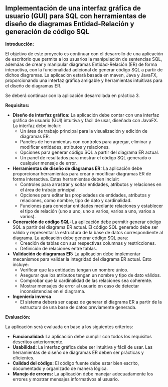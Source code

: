 ## Implementación de una interfaz gráfica de usuario (GUI) para SQL con herramientas de diseño de diagramas Entidad-Relación y generación de código SQL

**Introducción:**

El objetivo de este proyecto es continuar con el desarrollo de una aplicación de escritorio que permita a los usuarios la manipulación de sentencias SQL, ademáas de crear y manipular diagramas Entidad-Relación (ER) de forma interactiva, con la funcionalidad adicional de generar código SQL a partir de dichos diagramas. La aplicación estará basada en maven, Java y JavaFX, proporcionando una interfaz gráfica amigable y herramientas intuitivas para el diseño de diagramas ER.

Se deberá continuar con la aplicación desarrollada en práctica 3.

**Requisitos:**

  * **Diseño de interfaz gráfica:** La aplicación debe contar con una interfaz gráfica de usuario (GUI) intuitiva y fácil de usar, diseñada con JavaFX. La interfaz debe incluir:
    * Un área de trabajo principal para la visualización y edición de diagramas ER.
    * Paneles de herramientas con controles para agregar, eliminar y modificar entidades, atributos y relaciones.
    * Opciones para generar código SQL a partir del diagrama ER actual.
    * Un panel de resultados para mostrar el código SQL generado o cualquier mensaje de error.
  * **Herramientas de diseño de diagramas ER:** La aplicación debe proporcionar herramientas para crear y modificar diagramas ER de forma interactiva. Estas herramientas deben incluir:
    * Controles para arrastrar y soltar entidades, atributos y relaciones en el área de trabajo principal.
    * Opciones para editar las propiedades de entidades, atributos y relaciones, como nombre, tipo de dato y cardinalidad.
    * Funciones para conectar entidades mediante relaciones y establecer el tipo de relación (uno a uno, uno a varios, varios a uno, varios a varios).
  * **Generación de código SQL:** La aplicación debe permitir generar código SQL a partir del diagrama ER actual. El código SQL generado debe ser válido y representar la estructura de la base de datos correspondiente al diagrama. La aplicación debe generar código SQL para:
    * Creación de tablas con sus respectivas columnas y restricciones.
    * Definición de relaciones entre tablas.
  * **Validación de diagramas ER:** La aplicación debe implementar mecanismos para validar la integridad del diagrama ER actual. Esto incluye:
    * Verificar que las entidades tengan un nombre único.
    * Asegurar que los atributos tengan un nombre y tipo de dato válidos.
    * Comprobar que la cardinalidad de las relaciones sea coherente.
    * Mostrar mensajes de error al usuario en caso de detectar inconsistencias en el diagrama.
  * **Ingeniería inversa**
    * El sistema deberá ser capaz de generar el diagrama ER a partir de la estructura de una base de datos previamente generada.

**Evaluación:**

La aplicación será evaluada en base a los siguientes criterios:

  * **Funcionalidad:** La aplicación debe cumplir con todos los requisitos descritos anteriormente.
  * **Usabilidad:** La interfaz gráfica debe ser intuitiva y fácil de usar. Las herramientas de diseño de diagramas ER deben ser prácticas y eficientes.
  * **Calidad del código:** El código fuente debe estar bien escrito, documentado y organizado de manera lógica.
  * **Manejo de errores:** La aplicación debe manejar adecuadamente los errores y mostrar mensajes informativos al usuario.
